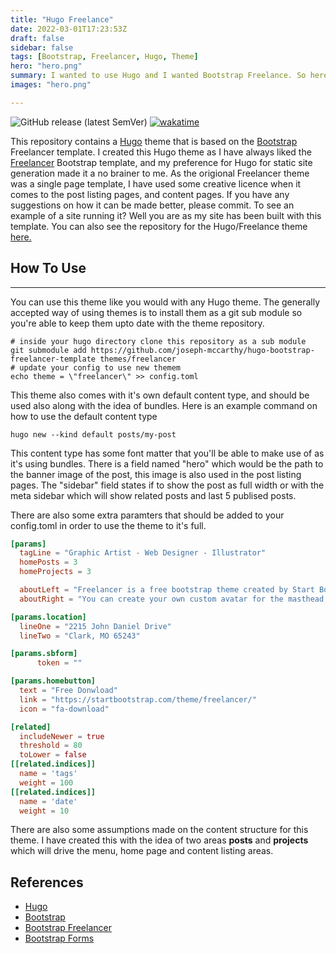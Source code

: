 ```yaml
---
title: "Hugo Freelance"
date: 2022-03-01T17:23:53Z
draft: false
sidebar: false
tags: [Bootstrap, Freelancer, Hugo, Theme]
hero: "hero.png"
summary: I wanted to use Hugo and I wanted Bootstrap Freelance. So here it is.
images: "hero.png"

---
```

<div class="text-center m-2">

![GitHub release (latest SemVer)](https://img.shields.io/github/v/release/joseph-mccarthy/hugo-bootstrap-freelancer-template?color=green&style=for-the-badge)
[![wakatime](https://wakatime.com/badge/github/joseph-mccarthy/hugo-bootstrap-freelancer-template.svg?style=for-the-badge)](https://wakatime.com/badge/github/joseph-mccarthy/hugo-bootstrap-freelancer-template)

</div>

This repository contains a [Hugo](https://github.com/gohugoio) theme that is based on the [Bootstrap](https://getbootstrap.com/) Freelancer template. I created this Hugo theme as I have always liked the [Freelancer](https://github.com/StartBootstrap/startbootstrap-freelancer) Bootstrap template, and my preference for Hugo for static site generation made it a no brainer to me. As the origional Freelancer theme was a single page template, I have used some creative licence when it comes to the post listing pages, and content pages. If you have any suggestions on how it can be made better, please commit. To see an example of a site running it? Well you are as my site has been built with this template. You can also see the repository for the Hugo/Freelance theme [here.](https://github.com/joseph-mccarthy/hugo-bootstrap-freelancer-template)

## How To Use

---
You can use this theme like you would with any Hugo theme. The generally accepted way of using themes is to install them as a git sub module so you're able to keep them upto date with the theme repository.

```console
# inside your hugo directory clone this repository as a sub module
git submodule add https://github.com/joseph-mccarthy/hugo-bootstrap-freelancer-template themes/freelancer
# update your config to use new themem
echo theme = \"freelancer\" >> config.toml
```

This theme also comes with it's own default content type, and should be used also along with the idea of bundles. Here is an example command on how to use the default content type

```console
hugo new --kind default posts/my-post
```

This content type has some font matter that you'll be able to make use of as it's using bundles. There is a field named "hero" which would be the path to the banner image of the post, this image is also used in the post listing pages. The "sidebar" field states if to show the post as full width or with the meta sidebar which will show related posts and last 5 publised posts.

There are also some extra paramters that should be added to your config.toml in order to use the theme to it's full.

```toml
[params]
  tagLine = "Graphic Artist - Web Designer - Illustrator"
  homePosts = 3
  homeProjects = 3

  aboutLeft = "Freelancer is a free bootstrap theme created by Start Bootstrap. The download includes the complete source files including HTML, CSS, and JavaScript as well as optional SASS stylesheets for easy customization."
  aboutRight = "You can create your own custom avatar for the masthead, change the icon in the dividers, and add your email address to the contact form to make it fully functional!"

[params.location]
  lineOne = "2215 John Daniel Drive"
  lineTwo = "Clark, MO 65243" 

[params.sbform]
      token = ""

[params.homebutton]
  text = "Free Donwload"
  link = "https://startbootstrap.com/theme/freelancer/" 
  icon = "fa-download"

[related]
  includeNewer = true
  threshold = 80
  toLower = false
[[related.indices]]
  name = 'tags'
  weight = 100
[[related.indices]]
  name = 'date'
  weight = 10
```

There are also some assumptions made on the content structure for this theme. I have created this with the idea of two areas __posts__ and __projects__ which will drive the menu, home page and content listing areas.

## References

- [Hugo](https://github.com/gohugoio)
- [Bootstrap](https://getbootstrap.com/)
- [Bootstrap Freelancer](https://github.com/StartBootstrap/startbootstrap-freelancer)
- [Bootstrap Forms](https://startbootstrap.com/solution/contact-forms)
